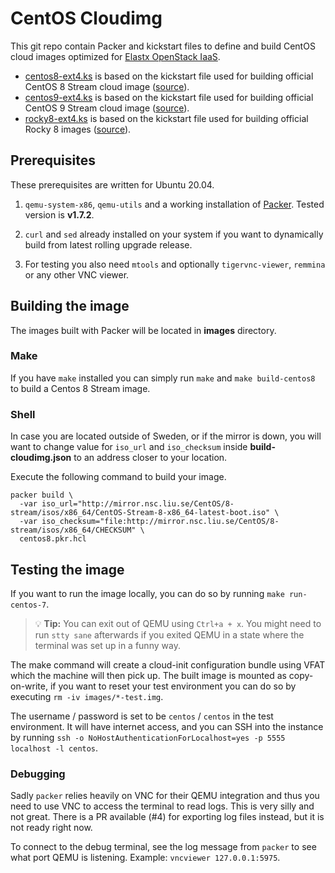 # CentOS Cloudimg

This git repo contain Packer and kickstart files to define and build CentOS cloud images optimized for [Elastx OpenStack IaaS](https://elastx.se).

- [centos8-ext4.ks](httpdir/centos8-ext4.ks) is based on the kickstart file used for building official CentOS 8 Stream cloud image ([source](https://git.centos.org/centos/kickstarts/blob/master/f/CentOS-8-Stream-GenericCloud.ks)).
- [centos9-ext4.ks](httpdir/centos9-ext4.ks) is based on the kickstart file used for building official CentOS 9 Stream cloud image ([source](https://gitlab.com/redhat/centos-stream/release-engineering/kickstarts/-/blob/main/CentOS-Stream-9-kvm-x86_64.ks)).
- [rocky8-ext4.ks](httpdir/rocky8-ext4.ks) is based on the kickstart file used for building official Rocky 8 images ([source](https://git.rockylinux.org/rocky/kickstarts/-/blob/r8/Rocky-8-GenericCloud.ks)).

## Prerequisites
These prerequisites are written for Ubuntu 20.04.

1. `qemu-system-x86`, `qemu-utils` and a working installation of [Packer](https://www.packer.io/). Tested version is **v1.7.2**.

2. `curl` and `sed` already installed on your system if you want to dynamically build from latest rolling upgrade release.

3. For testing you also need `mtools` and optionally `tigervnc-viewer`, `remmina` or any other VNC viewer.

## Building the image

The images built with Packer will be located in **images** directory.

### Make

If you have `make` installed you can simply run `make` and `make build-centos8` to build a Centos 8 Stream image.

### Shell

In case you are located outside of Sweden, or if the mirror is down, you will want to change value for `iso_url` and `iso_checksum` inside **build-cloudimg.json** to an address closer to your location.

Execute the following command to build your image.

    packer build \
      -var iso_url="http://mirror.nsc.liu.se/CentOS/8-stream/isos/x86_64/CentOS-Stream-8-x86_64-latest-boot.iso" \
      -var iso_checksum="file:http://mirror.nsc.liu.se/CentOS/8-stream/isos/x86_64/CHECKSUM" \
      centos8.pkr.hcl

## Testing the image

If you want to run the image locally, you can do so by running
`make run-centos-7`.

> 💡 **Tip:** You can exit out of QEMU using `Ctrl+a + x`.
You might need to run `stty sane` afterwards if you exited QEMU in a state
where the terminal was set up in a funny way.

The make command will create a cloud-init configuration bundle using
VFAT which the machine will then pick up. The built image is mounted as
copy-on-write, if you want to reset your test environment you can do so by
executing `rm -iv images/*-test.img`.

The username / password is set to be `centos` / `centos` in the test
environment. It will have internet access, and you can SSH into the instance
by running `ssh -o NoHostAuthenticationForLocalhost=yes -p 5555 localhost -l centos`.

### Debugging

Sadly `packer` relies heavily on VNC for their QEMU integration and thus you need
to use VNC to access the terminal to read logs. This is very silly and not great.
There is a PR available (#4) for exporting log files instead, but it is not ready
right now.

To connect to the debug terminal, see the log message from `packer` to see what port
QEMU is listening. Example: `vncviewer 127.0.0.1:5975`.
